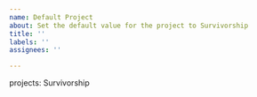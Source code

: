 ```yaml
---
name: Default Project
about: Set the default value for the project to Survivorship
title: ''
labels: ''
assignees: ''

---
```


projects: Survivorship
